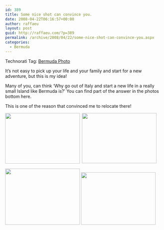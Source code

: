 ```yaml
---
id: 389
title: Some nice shot can convince you.
date: 2008-04-22T06:16:57+00:00
author: raffaeu
layout: post
guid: http://raffaeu.com/?p=389
permalink: /archive/2008/04/22/some-nice-shot-can-convince-you.aspx
categories:
  - Bermuda
---
```

<div class="wlWriterSmartContent" id="scid:0767317B-992E-4b12-91E0-4F059A8CECA8:1d0f7fff-2d4b-46c3-a750-d6944e526974" style="padding-right: 0px; display: inline; padding-left: 0px; padding-bottom: 0px; margin: 0px; padding-top: 0px">
  Technorati Tag: <a href="http://technorati.com/tags/Bermuda%20Photo" rel="tag">Bermuda Photo</a>
</div>

It&#8217;s not easy to pick up your life and your family and start for a new adventure, but this is my idea!

Many of you, can think &#8216;Why go out of Italy and start a new life in a really small Island like Bermuda is?&#8217; You can find part of the answer in the photos bottom here.

This is one of the reason that convinced me to relocate there!

<img height="162" alt="" src="http://farm2.static.flickr.com/1037/533185358_60a0f8104a.jpg?v=0" width="240" align="left" /> <img height="161" alt="" src="http://farm1.static.flickr.com/212/496456284_9e3f091c03.jpg?v=0" width="240" />

<img height="180" alt="" src="http://farm1.static.flickr.com/55/190715605_e45f715086.jpg?v=0" width="240" /> <img height="168" alt="" src="http://farm3.static.flickr.com/2304/2151214668_fe51beec2e.jpg?v=0" width="240" />